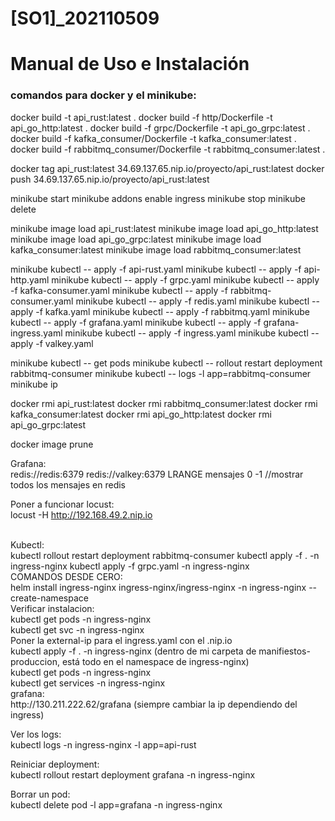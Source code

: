 # [SO1]_202110509
 
# Manual de Uso e Instalación


### comandos para docker y el minikube:

docker build -t api_rust:latest .
docker build -f http/Dockerfile -t api_go_http:latest .
docker build -f grpc/Dockerfile -t api_go_grpc:latest .
docker build -f kafka_consumer/Dockerfile -t kafka_consumer:latest .
docker build -f rabbitmq_consumer/Dockerfile -t rabbitmq_consumer:latest .

docker tag api_rust:latest 34.69.137.65.nip.io/proyecto/api_rust:latest
docker push 34.69.137.65.nip.io/proyecto/api_rust:latest


minikube start
minikube addons enable ingress
minikube stop
minikube delete

minikube image load api_rust:latest 
minikube image load api_go_http:latest 
minikube image load api_go_grpc:latest 
minikube image load kafka_consumer:latest 
minikube image load rabbitmq_consumer:latest 

minikube kubectl -- apply -f api-rust.yaml
minikube kubectl -- apply -f api-http.yaml
minikube kubectl -- apply -f grpc.yaml
minikube kubectl -- apply -f kafka-consumer.yaml
minikube kubectl -- apply -f rabbitmq-consumer.yaml
minikube kubectl -- apply -f redis.yaml
minikube kubectl -- apply -f kafka.yaml
minikube kubectl -- apply -f rabbitmq.yaml
minikube kubectl -- apply -f grafana.yaml
minikube kubectl -- apply -f grafana-ingress.yaml
minikube kubectl -- apply -f ingress.yaml
minikube kubectl -- apply -f valkey.yaml


minikube kubectl -- get pods
minikube kubectl -- rollout restart deployment rabbitmq-consumer
minikube kubectl -- logs -l app=rabbitmq-consumer
minikube ip


docker rmi api_rust:latest
docker rmi rabbitmq_consumer:latest
docker rmi kafka_consumer:latest
docker rmi api_go_http:latest
docker rmi api_go_grpc:latest

docker image prune

Grafana:
<br>
redis://redis:6379
redis://valkey:6379
LRANGE mensajes 0 -1 //mostrar todos los mensajes en redis



Poner a funcionar locust:
<br>
locust -H http://192.168.49.2.nip.io



<br>
Kubectl:
<br>
kubectl rollout restart deployment rabbitmq-consumer
kubectl apply -f . -n ingress-nginx
kubectl apply -f grpc.yaml -n ingress-nginx



<br>
COMANDOS DESDE CERO:
<br>
helm install ingress-nginx ingress-nginx/ingress-nginx -n ingress-nginx --create-namespace

<br>
Verificar instalacion:
<br>
kubectl get pods -n ingress-nginx
<br>
kubectl get svc -n ingress-nginx
<br>
Poner la external-ip para el ingress.yaml con el .nip.io

<br>
kubectl apply -f . -n ingress-nginx (dentro de mi carpeta de manifiestos-produccion, está todo en el namespace de ingress-nginx)
<br>
kubectl get pods -n ingress-nginx
<br>
kubectl get services -n ingress-nginx

<br>
grafana:
<br>
http://130.211.222.62/grafana (siempre cambiar la ip dependiendo del ingress)
<br>

Ver los logs:
<br>
kubectl logs -n ingress-nginx -l app=api-rust
<br>

Reiniciar deployment:
<br>
kubectl rollout restart deployment grafana -n ingress-nginx
<br>

Borrar un pod:
<br>
kubectl delete pod -l app=grafana -n ingress-nginx
<br>

